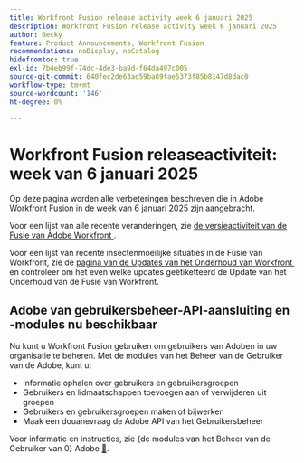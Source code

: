 ```yaml
---
title: Workfront Fusion release activity week 6 januari 2025
description: Workfront Fusion release activity week 6 januari 2025
author: Becky
feature: Product Announcements, Workfront Fusion
recommendations: noDisplay, noCatalog
hidefromtoc: true
exl-id: 7b4eb99f-74dc-4de3-ba9d-f64da497c005
source-git-commit: 640fec2de63ad59ba89fae5373f85b8147d8dac0
workflow-type: tm+mt
source-wordcount: '146'
ht-degree: 0%

---
```


# Workfront Fusion releaseactiviteit: week van 6 januari 2025

Op deze pagina worden alle verbeteringen beschreven die in Adobe Workfront Fusion in de week van 6 januari 2025 zijn aangebracht.

Voor een lijst van alle recente veranderingen, zie [&#x200B; de versieactiviteit van de Fusie van Adobe Workfront &#x200B;](/help/workfront-fusion/fusion-product-releases/fusion-release-activity.md).

Voor een lijst van recente insectenmoeilijke situaties in de Fusie van Workfront, zie de [&#x200B; pagina van de Updates van het Onderhoud van Workfront &#x200B;](https://experienceleague.adobe.com/nl/docs/workfront-known-issues/releases/current-updates) en controleer om het even welke updates geëtiketteerd de Update van het Onderhoud van de Fusie van Workfront.

## Adobe van gebruikersbeheer-API-aansluiting en -modules nu beschikbaar

Nu kunt u Workfront Fusion gebruiken om gebruikers van Adoben in uw organisatie te beheren. Met de modules van het Beheer van de Gebruiker van de Adobe, kunt u:

* Informatie ophalen over gebruikers en gebruikersgroepen
* Gebruikers en lidmaatschappen toevoegen aan of verwijderen uit groepen
* Gebruikers en gebruikersgroepen maken of bijwerken
* Maak een douanevraag de Adobe API van het Gebruikersbeheer

Voor informatie en instructies, zie {de modules van het Beheer van de Gebruiker van 0} Adobe [&#128279;](/help/workfront-fusion/references/apps-and-modules/adobe-connectors/adobe-user-management-modules.md).
